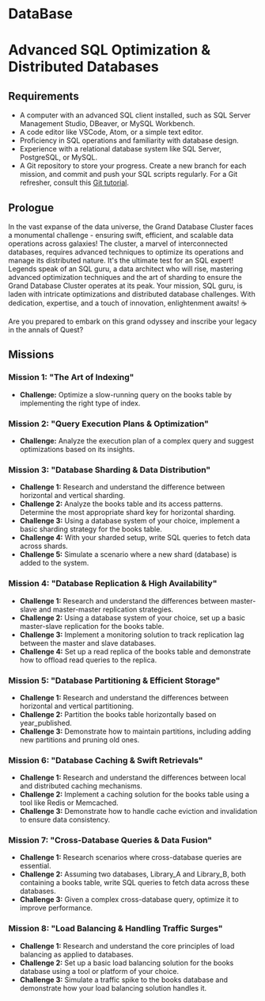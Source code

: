 # DataBase
# Advanced SQL Optimization & Distributed Databases

## Requirements
- A computer with an advanced SQL client installed, such as SQL Server Management Studio, DBeaver, or MySQL Workbench.
- A code editor like VSCode, Atom, or a simple text editor.
- Proficiency in SQL operations and familiarity with database design.
- Experience with a relational database system like SQL Server, PostgreSQL, or MySQL.
- A Git repository to store your progress. Create a new branch for each mission, and commit and push your SQL scripts regularly. For a Git refresher, consult this [Git tutorial](link).

## Prologue
In the vast expanse of the data universe, the Grand Database Cluster faces a monumental challenge - ensuring swift, efficient, and scalable data operations across galaxies! The cluster, a marvel of interconnected databases, requires advanced techniques to optimize its operations and manage its distributed nature. It's the ultimate test for an SQL expert! Legends speak of an SQL guru, a data architect who will rise, mastering advanced optimization techniques and the art of sharding to ensure the Grand Database Cluster operates at its peak. Your mission, SQL guru, is laden with intricate optimizations and distributed database challenges. With dedication, expertise, and a touch of innovation, enlightenment awaits! ☕️

Are you prepared to embark on this grand odyssey and inscribe your legacy in the annals of Quest?

## Missions

### Mission 1: "The Art of Indexing"
- **Challenge:** Optimize a slow-running query on the books table by implementing the right type of index.

### Mission 2: "Query Execution Plans & Optimization"
- **Challenge:** Analyze the execution plan of a complex query and suggest optimizations based on its insights.

### Mission 3: "Database Sharding & Data Distribution"
- **Challenge 1:** Research and understand the difference between horizontal and vertical sharding.
- **Challenge 2:** Analyze the books table and its access patterns. Determine the most appropriate shard key for horizontal sharding.
- **Challenge 3:** Using a database system of your choice, implement a basic sharding strategy for the books table.
- **Challenge 4:** With your sharded setup, write SQL queries to fetch data across shards.
- **Challenge 5:** Simulate a scenario where a new shard (database) is added to the system.

### Mission 4: "Database Replication & High Availability"
- **Challenge 1:** Research and understand the differences between master-slave and master-master replication strategies.
- **Challenge 2:** Using a database system of your choice, set up a basic master-slave replication for the books table.
- **Challenge 3:** Implement a monitoring solution to track replication lag between the master and slave databases.
- **Challenge 4:** Set up a read replica of the books table and demonstrate how to offload read queries to the replica.

### Mission 5: "Database Partitioning & Efficient Storage"
- **Challenge 1:** Research and understand the differences between horizontal and vertical partitioning.
- **Challenge 2:** Partition the books table horizontally based on year_published.
- **Challenge 3:** Demonstrate how to maintain partitions, including adding new partitions and pruning old ones.

### Mission 6: "Database Caching & Swift Retrievals"
- **Challenge 1:** Research and understand the differences between local and distributed caching mechanisms.
- **Challenge 2:** Implement a caching solution for the books table using a tool like Redis or Memcached.
- **Challenge 3:** Demonstrate how to handle cache eviction and invalidation to ensure data consistency.

### Mission 7: "Cross-Database Queries & Data Fusion"
- **Challenge 1:** Research scenarios where cross-database queries are essential.
- **Challenge 2:** Assuming two databases, Library_A and Library_B, both containing a books table, write SQL queries to fetch data across these databases.
- **Challenge 3:** Given a complex cross-database query, optimize it to improve performance.

### Mission 8: "Load Balancing & Handling Traffic Surges"
- **Challenge 1:** Research and understand the core principles of load balancing as applied to databases.
- **Challenge 2:** Set up a basic load balancing solution for the books database using a tool or platform of your choice.
- **Challenge 3:** Simulate a traffic spike to the books database and demonstrate how your load balancing solution handles it.
